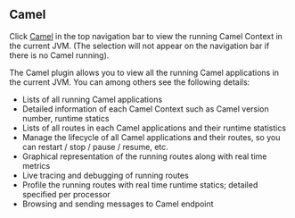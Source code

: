 ## Camel

Click [Camel](camel) in the top navigation bar to view the running Camel Context in the current JVM. (The selection will not appear on the navigation bar if there is no Camel running).

The Camel plugin allows you to view all the running Camel applications in the current JVM.
You can among others see the following details:

- Lists of all running Camel applications
- Detailed information of each Camel Context such as Camel version number, runtime statics
- Lists of all routes in each Camel applications and their runtime statistics
- Manage the lifecycle of all Camel applications and their routes, so you can restart / stop / pause / resume, etc.
- Graphical representation of the running routes along with real time metrics
- Live tracing and debugging of running routes
- Profile the running routes with real time runtime statics; detailed specified per processor
- Browsing and sending messages to Camel endpoint
